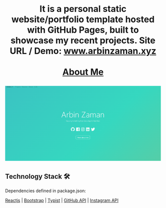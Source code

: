 <br />
<p align="center">
  <h1 align="center"Arbin Zaman Portfolio 2022 ✨</h1>

  <p align="center">
    It is a personal static website/portfolio template hosted with GitHub Pages, built to showcase my recent projects. Site URL / Demo: 
    <a href="http://arbinzaman.xyz/">www.arbinzaman.xyz</a>
    <br />
    <br />
    <a href="https://github.com/arbinzaman">About Me</a>
  </p>
</p>

[![Site preview](/public/social-image.png)](http://arbinzaman.xyz/)

## Technology Stack 🛠️

Dependencies defined in package.json:

[Reactjs](https://reactjs.org/)
| [Bootstrap](https://getbootstrap.com/)
| [Typist](https://github.com/jstejada/react-typist)
| [GitHub API](https://developer.github.com/v3/repos/)
| [Instagram API](https://www.instagram.com/developer/embedding/)
